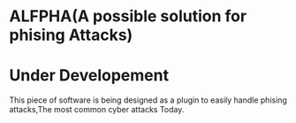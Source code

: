 # ALFPHA(A possible solution for phising Attacks)
# **Under Developement**
This piece of software is being designed as a plugin to easily handle phising attacks,The most common cyber attacks
Today.
